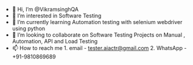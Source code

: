 - 👋 Hi, I’m @VikramsinghQA
- 👀 I’m interested in Software Testing
- 🌱 I’m currently learning Automation testing with selenium webdriver using python 
- 💞️ I’m looking to collaborate on Software Testing Projects on Manual , Automation, API and Load Testing 
- 📫 How to reach me 1. email - tester.aiactr@gmail.com  2. WhatsApp - +91-9810869689

<!---
VikramsinghQA/VikramsinghQA is a ✨ special ✨ repository because its `README.md` (this file) appears on your GitHub profile.
You can click the Preview link to take a look at your changes.
--->
